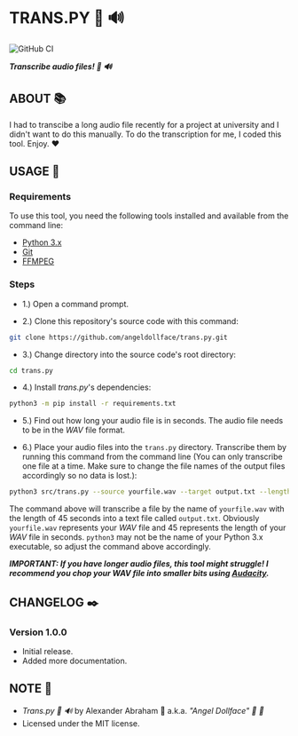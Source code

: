# TRANS.PY :snake: :loud_sound:

![GitHub CI](https://github.com/angeldollface/trans.py/actions/workflows/python.yml/badge.svg)

***Transcribe audio files! :snake: :loud_sound:***

## ABOUT :books:

I had to transcibe a long audio file recently for a project at university and I didn't want to do this manually. To do the transcription for me, I coded this tool. Enjoy. :heart:

## USAGE :hammer:

### Requirements

To use this tool, you need the following tools installed and available from the command line:

- [Python 3.x](https://www.python.org/)
- [Git](https://git-scm.org)
- [FFMPEG](https://ffmpeg.org/)

### Steps

- 1.) Open a command prompt.

- 2.) Clone this repository's source code with this command:

```bash
git clone https://github.com/angeldollface/trans.py.git
```

- 3.) Change directory into the source code's root directory:

```bash
cd trans.py
```

- 4.) Install *trans.py*'s dependencies:

```bash
python3 -m pip install -r requirements.txt
```

- 5.) Find out how long your audio file is in seconds. The audio file needs to be in the *WAV* file format.

- 6.) Place your audio files into the `trans.py` directory. Transcribe them by running this command from the command line (You can only transcribe one file at a time. Make sure to change the file names of the output files accordingly so no data is lost.):

```bash
python3 src/trans.py --source yourfile.wav --target output.txt --length 45
```

The command above will transcribe a file by the name of `yourfile.wav` with the length of 45 seconds into a text file called `output.txt`. Obviously `yourfile.wav` represents your *WAV* file and 45 represents the length of your *WAV* file in seconds. `python3` may not be the name of your Python 3.x executable, so adjust the command above accordingly.

***IMPORTANT: If you have longer audio files, this tool might struggle! I recommend you chop your WAV file into smaller bits using [Audacity](https://audacityteam.org/).***

## CHANGELOG :black_nib:

### Version 1.0.0

- Initial release.
- Added more documentation.

## NOTE :scroll:

- *Trans.py :snake: :loud_sound:* by Alexander Abraham :black_heart: a.k.a. *"Angel Dollface" :dolls: :ribbon:*
- Licensed under the MIT license.


